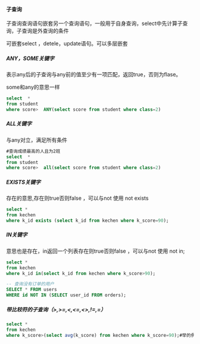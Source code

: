 #### 子查询

子查询查询语句嵌套另一个查询语句，一般用于自身查询，select中先计算子查询，子查询是外查询的条件

可嵌套select ，detele，update语句。可以多层嵌套

##### ANY，SOME关键字

表示any后的子查询与any前的值至少有一项匹配，返回true，否则为flase。

some和any的意思一样

```sql
select  *
from student
where score>  ANY(select score from student where class=2)

```



##### ALL关键字

与any对立，满足所有条件

```sql
#查询成绩最高的人且为2班
select  *
from student
where score>  all(select score from student where class=2)
```



##### EXISTS关键字

存在的意思,存在则true否则false  ，可以与not 使用 not exists

```sql
select *
from kechen
where k_id exists (select k_id from kechen where k_score=90);

```



##### IN关键字

意思也是存在，in返回一个列表存在则true否则false  ，可以与not 使用 not in;

```sql
select *
from kechen
where k_id in(select k_id from kechen where k_score>90);

-- 查询没有订单的用户
SELECT * FROM users
WHERE id NOT IN (SELECT user_id FROM orders);

```



##### 带比较符的子查询（>,>=,<,<=,<>,!=,=）

```sql
select *
from kechen
where k_score>(select avg(k_score) from kechen where k_score=90);#举的例子不太好，就差不多这个意思
```